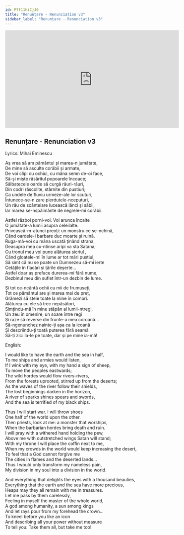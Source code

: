 ```yaml
---
id: P7f11hiCjJ0
title: "Renunțare - Renunciation v3"
sidebar_label: "Renunțare - Renunciation v3"
---
```


<div class="video-float-container">
  <iframe
    width="560"
    height="315"
    src="https://www.youtube.com/embed/P7f11hiCjJ0"
    title="YouTube video player"
    frameborder="0"
    allow="accelerometer; autoplay; clipboard-write; encrypted-media; gyroscope; picture-in-picture; web-share"
    referrerpolicy="strict-origin-when-cross-origin"
    allowfullscreen
  ></iframe>
</div>

## Renunțare - Renunciation v3

Lyrics: Mihai Eminescu

Aș vrea să am pământul și marea-n jumătate,  
De mine să asculte corăbii și armate,  
De voi clipi cu ochiul, cu mâna semn de-oi face,  
Să-și miște răsăritul popoarele încoace;  
Sălbatecele oarde să curgă râuri-râuri,  
Din codri răscolite, stârnite din pustiuri;  
Ca undele de fluviu urmeze-ale lor scuturi,  
Întunece-se-n zare pierdutele-nceputuri,  
Un râu de scânteiare lucească lănci și săbii,  
Iar marea se-nspăimânte de negrele-mi corăbii.

Astfel război porni-voi. Voi arunca încalte  
O jumătate-a lumii asupra celeilalte.  
Privească-m-atunci preoți: un monstru ce se-nchină,  
Când oardele-i barbare duc moarte și ruină.  
Ruga-mă-voi cu mâna uscată ținând strana,  
Deasupra mea cu-ntinse aripi va sta Satana;  
Cu tronul meu voi pune alăturea sicriul ,  
Când gloatele-mi în lume ar tot mări pustiul,  
Să simt că nu se poate un Dumnezeu să-mi ierte  
Cetățile în flacări și țările deșerte...  
Astfel doar aș preface durerea-mi fără nume,  
Dezbinul meu din suflet într-un dezbin de lume.

Și tot ce-ncântă ochii cu mii de frumuseți,  
Tot ce pământul are și marea mai de preț,  
Grămezi să steie toate la mine în comori.  
Alăturea cu ele să trec nepăsători,  
Simțindu-mă în mine stăpân al lumii-ntregi,  
Un zeu în omenire, un soare între regi  
Și raze să reverse din frunte-a mea coroană...  
Să-ngenunchez nainte-ți așa ca la icoană  
Și descriindu-ți toată puterea fără seamă  
Să-ți zic: Ia-le pe toate, dar și pe mine ia-mă!

English:

I would like to have the earth and the sea in half,  
To me ships and armies would listen,  
If I wink with my eye, with my hand a sign of sheep,  
To move the peoples eastwards;  
The wild hordes would flow rivers-rivers,  
From the forests uprooted, stirred up from the deserts;  
As the waves of the river follow their shields,  
The lost beginnings darken in the horizon,  
A river of sparks shines spears and swords,  
And the sea is terrified of my black ships.

Thus I will start war. I will throw shoes  
One half of the world upon the other.  
Then priests, look at me: a monster that worships,  
When the barbarian hordes bring death and ruin.  
I will pray with a withered hand holding the pew,  
Above me with outstretched wings Satan will stand;  
With my throne I will place the coffin next to me,  
When my crowds in the world would keep increasing the desert,  
To feel that a God cannot forgive me  
The cities in flames and the deserted lands...  
Thus I would only transform my nameless pain,  
My division in my soul into a division in the world.

And everything that delights the eyes with a thousand beauties,  
Everything that the earth and the sea have more precious,  
Heaps may they all remain with me in treasures.  
Let me pass by them carelessly,  
Feeling in myself the master of the whole world,  
A god among humanity, a sun among kings  
And let rays pour from my forehead the crown...  
To kneel before you like an icon  
And describing all your power without measure  
To tell you: Take them all, but take me too!
